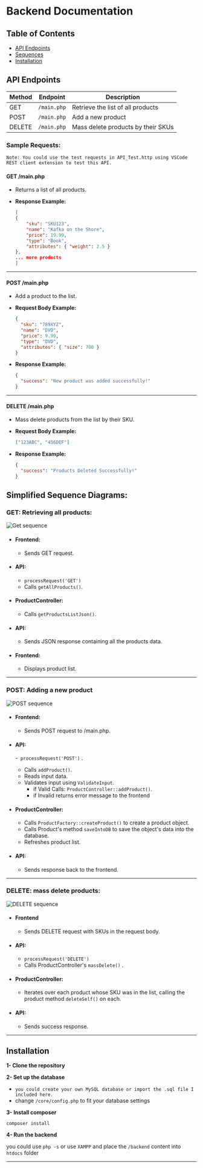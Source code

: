 # Backend Documentation

## Table of Contents

- [API Endpoints](#api)
- [Sequences](#sequences)
- [Installation](#installation)

## API Endpoints<a name = "api"></a>

| Method | Endpoint    | Description                        |
| ------ | ----------- | ---------------------------------- |
| GET    | `/main.php` | Retrieve the list of all products  |
| POST   | `/main.php` | Add a new product                  |
| DELETE | `/main.php` | Mass delete products by their SKUs |

### Sample Requests:

`Note: You could use the test requests in API_Test.http using VSCode REST client extension to test this API.`

#### **GET /main.php**

- Returns a list of all products.

- **Response Example:**

  ```json
  [
  {
      "sku": "SKU123",
      "name": "Kafka on the Shore",
      "price": 19.99,
      "type": "Book",
      "attributes": { "weight": 2.5 }
  },
  ... more products
  ]
  ```

<hr>

#### **POST /main.php**

- Add a product to the list.

- **Request Body Example:**

  ```json
  {
    "sku": "789XYZ",
    "name": "DVD",
    "price": 9.99,
    "type": "DVD",
    "attributes": { "size": 700 }
  }
  ```

- **Response Example:**

  ```json
  {
    "success": "New product was added successfully!"
  }
  ```

<hr>

#### **DELETE /main.php**

- Mass delete products from the list by their SKU.

- **Request Body Example:**

  ```json
  ["123ABC", "456DEF"]
  ```

- **Response Example:**

  ```json
  {
    "success": "Products Deleted Successfully!"
  }
  ```

## Simplified Sequence Diagrams:<a name = "sequence"></a>

### GET: Retrieving all products:

![Get sequence](https://github.com/user-attachments/assets/94423cf1-180e-4f2b-874f-1a5a09d612c7)

- #### Frontend:
  - Sends GET request.
- #### API:
  - `processRequest('GET')`
  - Calls `getAllProducts()`.
- #### ProductController:

  - Calls `getProductsListJson()`.

- #### API:
  - Sends JSON response containing all the products data.
- #### Frontend:
  - Displays product list.

<hr>

### POST: Adding a new product

![POST sequence](https://github.com/user-attachments/assets/48dff6ed-e05b-4f7a-81fe-96918c0abfd3)

- #### Frontend:

  - Sends POST request to /main.php.

- #### API:

  -` processRequest('POST')` .

  - Calls `addProduct()`.
  - Reads input data.
  - Validates input using `ValidateInput`.
    - if Valid Calls: `ProductController::addProduct()`.
    - if Invalid returns error message to the frontend

- #### ProductController:
  - Calls `ProductFactory::createProduct()` to create a product object.
  - Calls Product's method `saveIntoDB` to save the object's data into the database.
  - Refreshes product list.
- #### API:
  - Sends response back to the frontend.

<hr>

### DELETE: mass delete products:

![DELETE sequence](https://github.com/user-attachments/assets/b15ff99a-f0b4-4f49-bd8d-9e7ab7986d04)

- #### Frontend
  - Sends DELETE request with SKUs in the request body.
- #### API:
  - `processRequest('DELETE')`
  - Calls ProductController's `massDelete()` .
- #### ProductController:

  - Iterates over each product whose SKU was in the list, calling the product method `deleteSelf()` on each.

- #### API:
  - Sends success response.

<hr>

## Installation <a name = "installation"></a>

**1- Clone the repository**

**2- Set up the database**

- `you could create your own MySQL database or import the .sql file I included here.`
- change `/core/config.php` to fit your database settings

**3- Install composer**

    composer install

**4- Run the backend**

you could use `php -s` or use `XAMPP` and place the `/backend` content into `htdocs` folder

<hr>
